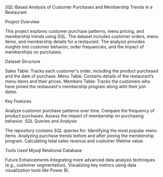 SQL-Based Analysis of Customer Purchases and Membership Trends in a Restaurant

Project Overview

This project explores customer purchase patterns, menu pricing, and membership trends using SQL. The dataset includes customer orders, menu items, and membership details for a restaurant. The analysis provides insights into customer behavior, order frequencies, and the impact of memberships on purchases.

Dataset Structure

Sales Table: Tracks each customer's order, including the product purchased and the date of purchase.
Menu Table: Contains details of the restaurant’s menu items and their prices.
Members Table: Tracks the customers who have joined the restaurant's membership program along with their join dates.

Key Features

Analyze customer purchase patterns over time.
Compare the frequency of product purchases.
Assess the impact of membership on purchasing behavior.
SQL Queries and Analysis

The repository contains SQL queries for:
Identifying the most popular menu items.
Analyzing purchase trends before and after joining the membership program.
Calculating total sales revenue and customer lifetime value.

Tools Used
Mysql
Relational Database

Future Enhancements
Integrating more advanced data analysis techniques (e.g., customer segmentation).
Visualizing key metrics using data visualization tools like Power BI.
